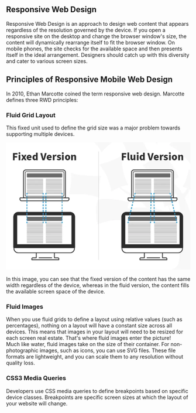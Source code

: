 ## Responsive Web Design

Responsive Web Design is an approach to design web content that appears regardless of the resolution governed by the device. If you open a responsive site on the desktop and change the browser window's size, the content will dynamically rearrange itself to fit the browser window. On mobile phones, the site checks for the available space and then presents itself in the ideal arrangement. Designers should catch up with this diversity and cater to various screen sizes.

## Principles of Responsive Mobile Web Design

In 2010, Ethan Marcotte coined the term responsive web design. Marcotte defines three RWD principles:

### Fluid Grid Layout

This fixed unit used to define the grid size was a major problem towards supporting multiple devices. 

![](/src/Images/grid.png)

In this image, you can see that the fixed version of the content has the same width regardless of the device, whereas in the fluid version, the content fills the available screen space of the device.

### Fluid Images

When you use fluid grids to define a layout using relative values (such as percentages), nothing on a layout will have a constant size across all devices. This means that images in your layout will need to be resized for each screen real estate. That's where fluid images enter the picture!  
Much like water, fluid images take on the size of their container. For non-photographic images, such as icons, you can use SVG files. These file formats are lightweight, and you can scale them to any resolution without quality loss.

### CSS3 Media Queries

Developers use CSS media queries to define breakpoints based on specific device classes. Breakpoints are specific screen sizes at which the layout of your website will change.

